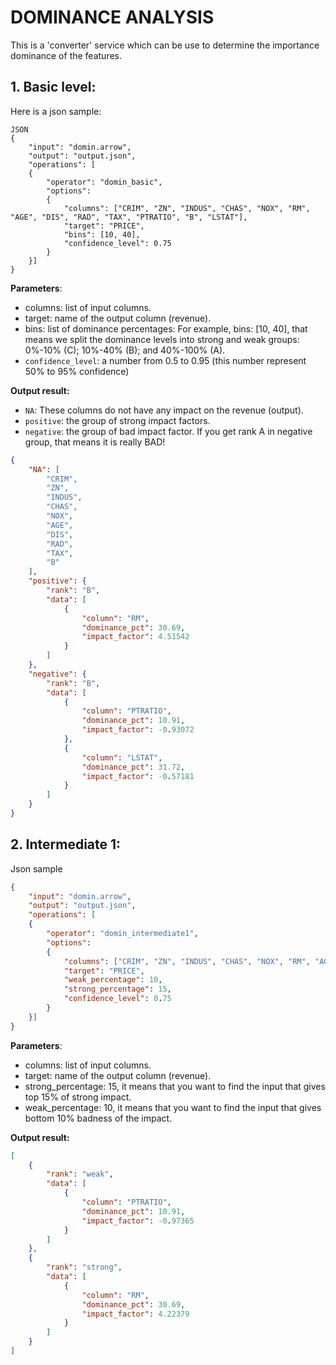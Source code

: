 # DOMINANCE ANALYSIS

This is a 'converter' service which can be use to determine the importance dominance of the features.

## 1. Basic level:

Here is a json sample:
```
JSON
{
    "input": "domin.arrow",
    "output": "output.json",
    "operations": [
    {
        "operator": "domin_basic",
        "options":
        {
            "columns": ["CRIM", "ZN", "INDUS", "CHAS", "NOX", "RM", "AGE", "DIS", "RAD", "TAX", "PTRATIO", "B", "LSTAT"],
            "target": "PRICE",
            "bins": [10, 40],
			"confidence_level": 0.75
        }
    }]
}
```

**Parameters**:

- columns: list of input columns.
- target: name of the output column (revenue).
- bins: list of dominance percentages:
For example, bins: [10, 40], that means we split the dominance levels into strong and weak groups: 0%-10% (C); 10%-40% (B); and 40%-100% (A).
- `confidence_level`: a number from 0.5 to 0.95 (this number represent 50% to 95% confidence)


**Output result:**
- `NA`: These columns do not have any impact on the revenue (output).
- `positive`: the group of strong impact factors.
- `negative`: the group of bad impact factor. If you get rank A in negative group, that means it is really BAD!

```JSON
{
    "NA": [
        "CRIM",
        "ZN",
        "INDUS",
        "CHAS",
        "NOX",
        "AGE",
        "DIS",
        "RAD",
        "TAX",
        "B"
    ],
    "positive": {
        "rank": "B",
        "data": [
            {
                "column": "RM",
                "dominance_pct": 30.69,
                "impact_factor": 4.51542
            }
        ]
    },
    "negative": {
        "rank": "B",
        "data": [
            {
                "column": "PTRATIO",
                "dominance_pct": 10.91,
                "impact_factor": -0.93072
            },
            {
                "column": "LSTAT",
                "dominance_pct": 31.72,
                "impact_factor": -0.57181
            }
        ]
    }
}
```

## 2. Intermediate 1:

Json sample
```JSON
{
    "input": "domin.arrow",
    "output": "output.json",
    "operations": [
    {
        "operator": "domin_intermediate1",
        "options":
        {
            "columns": ["CRIM", "ZN", "INDUS", "CHAS", "NOX", "RM", "AGE", "DIS", "RAD", "TAX", "PTRATIO", "B", "LSTAT"],
            "target": "PRICE",
            "weak_percentage": 10,
            "strong_percentage": 15,
			"confidence_level": 0.75
        }
    }]
}
```

**Parameters**:

- columns: list of input columns.
- target: name of the output column (revenue).
- strong_percentage: 15, it means that you want to find the input that gives top 15% of strong impact.
- weak_percentage: 10, it means that you want to find the input that gives bottom 10% badness of the impact.

**Output result:**
```JSON
[
    {
        "rank": "weak",
        "data": [
            {
                "column": "PTRATIO",
                "dominance_pct": 10.91,
                "impact_factor": -0.97365
            }
        ]
    },
    {
        "rank": "strong",
        "data": [
            {
                "column": "RM",
                "dominance_pct": 30.69,
                "impact_factor": 4.22379
            }
        ]
    }
]
```
